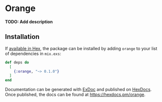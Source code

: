 # Orange

**TODO: Add description**

## Installation

If [available in Hex](https://hex.pm/docs/publish), the package can be installed
by adding `orange` to your list of dependencies in `mix.exs`:

```elixir
def deps do
  [
    {:orange, "~> 0.1.0"}
  ]
end
```

Documentation can be generated with [ExDoc](https://github.com/elixir-lang/ex_doc)
and published on [HexDocs](https://hexdocs.pm). Once published, the docs can
be found at <https://hexdocs.pm/orange>.

